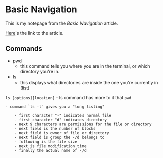 # Basic Navigation

This is my notepage from the *Basic Navigation* article. 

[Here](https://ryanstutorials.net/linuxtutorial/navigation.php)'s the link to the article.

## Commands

- pwd
    - this command tells you where you are in the terminal, or which directory you're in.
- ls
    - this displays what directories are inside the one you're currently in (list) 

`ls [options][location]`
    - ls command has more to it that `pwd` 

    - command `ls -l` gives you a "long listing" 

        - first character "-" indicates normal file 
        - first character "d" indicates directory 
        - next 9 characters are permissions for the file or directory 
        - next field is the number of blocks 
        - next field is owner of file or directory 
        - next field is group the -/d belongs to 
        - following is the file size 
        - next is file modification time 
        - finally the actual name of -/d


